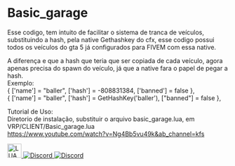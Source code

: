 # Basic_garage
Esse codigo, tem intuito de facilitar o sistema de tranca de veículos, substituindo a hash, pela native Gethashkey do cfx, esse codigo possui todos os veículos do gta 5 já configurados para FIVEM com essa native.

A diferença e que a hash que teria que ser copiada de cada veículo, agora apenas precisa do spawn do veículo, já que a native fara o papel de pegar a hash.                  
Exemplo:                                                                                           
 { ['name'] = "baller", ['hash'] = -808831384, ['banned'] = false },                                                                                       
 { ['name'] = "baller", ['hash'] = GetHashKey('baller'), ["banned"] = false },

Tutorial de Uso:                                                                                                                
Diretorio de instalação, substituir o arquivo basic_garage.lua, em VRP/CLIENT/Basic_garage.lua                                                                       
https://www.youtube.com/watch?v=Ng4Bb5vu49k&ab_channel=kfs

  <a href="https://www.lua.org/" rel="nofollow">
  <img alt="LUA" width="32em" height="32em" src="https://cdn.discordapp.com/attachments/721221375922143265/866441822951833660/1024px-Lua-Logo.png" style="max-width:100%;">
  </a>
  
<a href="https://discord.com/channels/@me/866453096384954378" rel="nofollow">
<img alt="Discord" src="https://img.shields.io/static/v1?style=flat&amp;logo=discord&amp;logoColor=white&amp;color=%237289DA&amp;label=&amp;message=KFS%239611" style="max-width:100%;">
</a>

<a href="https://www.youtube.com/channel/UCDpHKrT1TpQemcsJDOVhxVw" rel="nofollow">
<img alt="Discord" src="https://img.shields.io/static/v1?style=flat&amp;logo=youtube&amp;logoColor=white&amp;color=%23FF0000&amp;label=&amp;message=KFS" style="max-width:100%;">
</a>
